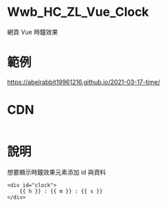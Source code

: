 # Wwb_HC_ZL_Vue_Clock
網頁 Vue 時鐘效果

# 範例
https://abelrabbit19961216.github.io/2021-03-17-time/

# CDN

```

```

# 說明

想要顯示時鐘效果元素添加 id 與資料

```
<div id="clock">
    {{ h }} : {{ m }} : {{ s }}
</div>
```

